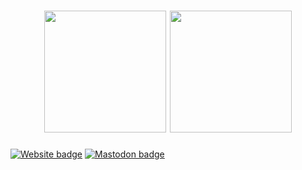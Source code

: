 <h1 align="center">
<img src="https://raw.githubusercontent.com/eai04191/eai04191/master/pogchamp.png" height="195px">
<a href="https://github.com/anuraghazra/github-readme-stats"><img src="https://github-readme-stats.vercel.app/api?username=eai04191&show_icons=true" height="195px"></a>
</h1>

[![Website badge](https://img.shields.io/badge/website-mizle.net-green?style=for-the-badge)](https://mizle.net)
[![Mastodon badge](https://img.shields.io/badge/Mastodon-@Eai@stellaria.network-red?style=for-the-badge&logo=mastodon&logoColor=white&labelColor=2B90D9&color=dcbe5e)](https://stellaria.network/@Eai)
